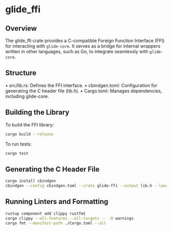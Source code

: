 # glide_ffi

## Overview

The glide_ffi crate provides a C-compatible Foreign Function Interface (FFI) for interacting with `glide-core`. It serves as a bridge for internal wrappers written in other languages, such as Go, to integrate seamlessly with `glide-core`.

## Structure
• src/lib.rs: Defines the FFI interface.
• cbindgen.toml: Configuration for generating the C header file (lib.h).
• Cargo.toml: Manages dependencies, including glide-core.

## Building the Library

To build the FFI library:
```bash
cargo build --release
```
To run tests:
```bash
cargo test
```

## Generating the C Header File

```bash
cargo install cbindgen
cbindgen --config cbindgen.toml --crate glide-ffi --output lib.h --lang c
```

## Running Linters and Formatting

```bash
rustup component add clippy rustfmt
cargo clippy --all-features --all-targets -- -D warnings
cargo fmt --manifest-path ./Cargo.toml --all
```
